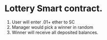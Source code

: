 # Lottery Smart contract.

1. User will enter .01+ ether to SC
2. Manager would pick a winner in random
3. Winner will receive all deposited balances.